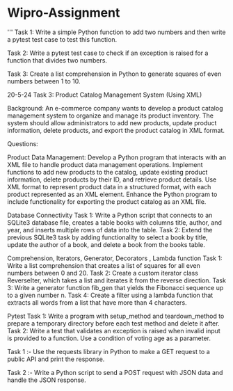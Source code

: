 # Wipro-Assignment


'''
Task 1: Write a simple Python function to add two numbers and then write a pytest test case to test this function.

Task 2: Write a pytest test case to check if an exception is raised for a function that divides two numbers.

Task 3: Create a list comprehension in  Python to generate squares of even numbers between 1 to 10.








20-5-24
Task 3: Product Catalog Management System (Using XML)

Background:
An e-commerce company wants to develop a product catalog management system to organize and manage its product inventory. The system should allow administrators to add new products, update product information, delete products, and export the product catalog in XML format.

Questions:

Product Data Management:
Develop a Python program that interacts with an XML file to handle product data management operations.
Implement functions to add new products to the catalog, update existing product information, delete products by their ID, and retrieve product details.
Use XML format to represent product data in a structured format, with each product represented as an XML element.
Enhance the Python program to include functionality for exporting the product catalog as an XML file.

Database Connectivity
Task 1: Write a Python script that connects to an SQLite3 database file, creates a table books with columns title, author, and year, and inserts multiple rows of data into the table.
Task 2: Extend the previous SQLite3 task by adding functionality to select a book by title, update the author of a book, and delete a book from the books table.


<!-- pending work -->
Comprehension, Iterators, Generator, Decorators , Lambda function
Task 1: Write a list comprehension that creates a list of squares for all even numbers between 0 and 20.
Task 2: Create a custom iterator class ReverseIter, which takes a list and iterates it from the reverse direction.
Task 3: Write a generator function fib_gen that yields the Fibonacci sequence up to a given number n.
Task 4: Create a filter using a lambda function that extracts all words from a list that have more than 4 characters.


Pytest
Task 1: Write a program with setup_method and teardown_method to prepare a temporary directory before each test method and delete it after.
Task 2: Write a test that validates an exception is raised when invalid input is provided to a function. Use a condition of voting age as a parameter.





<!-- Date: 21-05-2024 (Web Clients) -->

Task 1 :- Use the requests library in Python to make a GET request to a public API and print the response.

Task 2 :- Write a Python script to send a POST request with JSON data and handle the JSON response.